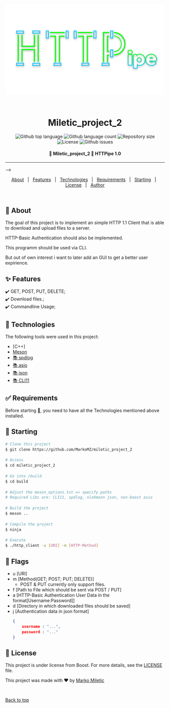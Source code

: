 <div align="center" id="top"> 
  <img src="./doc/HTTPipe.png" alt="Miletic_project_2" />

  &#xa0;

</div>

<h1 align="center">Miletic_project_2</h1>

<p align="center">
  <img alt="Github top language" src="https://img.shields.io/github/languages/top/MarkoMZ/miletic_project_2?color=56BEB8">

  <img alt="Github language count" src="https://img.shields.io/github/languages/count/MarkoMZ/miletic_project_2?color=56BEB8">

  <img alt="Repository size" src="https://img.shields.io/github/repo-size/MarkoMZ/miletic_project_2?color=56BEB8">

  <img alt="License" src="https://img.shields.io/github/license/MarkoMZ/miletic_project_2?color=56BEB8">

  <img alt="Github issues" src="https://img.shields.io/github/issues/MarkoMZ/miletic_project_2?color=56BEB8" />

</p>

<!-- Status -->

<h4 align="center"> 
	🚧  Miletic_project_2 🚀 HTTPipe 1.0
</h4> 

<hr> -->

<p align="center">
  <a href="#dart-about">About</a> &#xa0; | &#xa0; 
  <a href="#sparkles-features">Features</a> &#xa0; | &#xa0;
  <a href="#rocket-technologies">Technologies</a> &#xa0; | &#xa0;
  <a href="#white_check_mark-requirements">Requirements</a> &#xa0; | &#xa0;
  <a href="#checkered_flag-starting">Starting</a> &#xa0; | &#xa0;
  <a href="#memo-license">License</a> &#xa0; | &#xa0;
  <a href="https://github.com/MarkoMZ" target="_blank">Author</a>
</p>

<br>

## :dart: About ##

The goal of this project is to implement an simple HTTP 1.1 Client that is able to download and upload files to a server.

HTTP-Basic Authentication should also be implemented.

This programm should be used via CLI.

But out of own interest i want to later add an GUI to get a better user expirience.

## :sparkles: Features ##

:heavy_check_mark: GET, POST, PUT, DELETE;\
:heavy_check_mark: Download files.;\
:heavy_check_mark: Commandline Usage;

## :rocket: Technologies ##

The following tools were used in this project:

- [C++]
- [Meson](https://mesonbuild.com/)
- [:books: spdlog](https://github.com/gabime/spdlog)
- [:books: asio](https://think-async.com/Asio)
- [:books: json](https://github.com/nlohmann/json)
- [:books: CLI11](https://github.com/CLIUtils/CLI11)

## :white_check_mark: Requirements ##

Before starting :checkered_flag:, you need to have all the Technologies mentioned above installed.

## :checkered_flag: Starting ##

```bash
# Clone this project
$ git clone https://github.com/MarkoMZ/miletic_project_2

# Access
$ cd miletic_project_2

# Go into /build
$ cd build

# Adjust the meson_options.txt => specify paths
# Required Libs are: CLI11, spdlog, nlohmann json, non-boost asio

# Build the project
$ meson ..

# Compile the project
$ ninja

# Execute
$ ./http_client -u [URI] -m [HTTP-Method]

```

## :triangular_flag_on_post: Flags ##
- u [URI]
- m [Method(GET; POST; PUT; DELETE)]
    - POST & PUT currently only support files.
- f [Path to File which should be sent via POST / PUT]
- a [HTTP-Basic Authentication User Data in the format[Username:Password]]
- d [Directory in which downloaded files should be saved]
- j [Authentication data in json format]
    ```json
    {
        username : "...",
        password : "..."
    }
    ```

## :memo: License ##

This project is under license from Boost. For more details, see the [LICENSE](LICENSE.md) file.

This project was made with :heart: by <a href="https://github.com/MarkoMZ" target="_blank">Marko Miletic</a>

&#xa0;

<a href="#top">Back to top</a>
